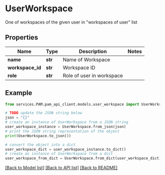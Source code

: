# UserWorkspace

One of workspaces of the given user in \"workspaces of user\" list

## Properties

Name | Type | Description | Notes
------------ | ------------- | ------------- | -------------
**name** | **str** | Name of Workspace | 
**workspace_id** | **str** | Workspace ID | 
**role** | **str** | Role of user in workspace | 

## Example

```python
from services.PAM.pam_api_client.models.user_workspace import UserWorkspace

# TODO update the JSON string below
json = "{}"
# create an instance of UserWorkspace from a JSON string
user_workspace_instance = UserWorkspace.from_json(json)
# print the JSON string representation of the object
print(UserWorkspace.to_json())

# convert the object into a dict
user_workspace_dict = user_workspace_instance.to_dict()
# create an instance of UserWorkspace from a dict
user_workspace_from_dict = UserWorkspace.from_dict(user_workspace_dict)
```
[[Back to Model list]](../README.md#documentation-for-models) [[Back to API list]](../README.md#documentation-for-api-endpoints) [[Back to README]](../README.md)


